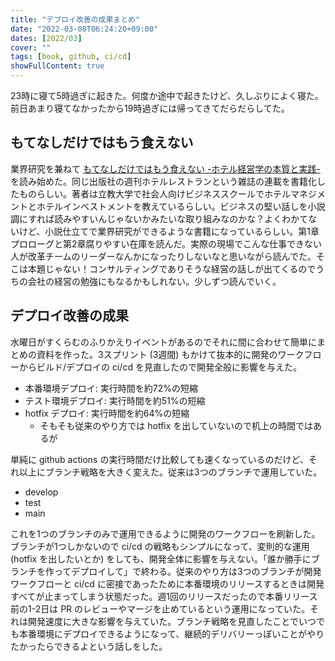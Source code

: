 ```yaml
---
title: "デプロイ改善の成果まとめ"
date: "2022-03-08T06:24:20+09:00"
dates: [2022/03]
cover: ""
tags: [book, github, ci/cd]
showFullContent: true
---
```


23時に寝て5時過ぎに起きた。何度か途中で起きたけど、久しぶりによく寝た。前日あまり寝てなかったから19時過ぎには帰ってきてだらだらしてた。

## もてなしだけではもう食えない

業界研究を兼ねて [もてなしだけではもう食えない -ホテル経営学の本質と実践-](https://ec.hoteresonline.com/products/detail.php?product_id=262) を読み始めた。同じ出版社の週刊ホテルレストランという雑誌の連載を書籍化したものらしい。著者は立教大学で社会人向けビジネススクールでホテルマネジメントとホテルインベストメントを教えているらしい。ビジネスの堅い話しを小説調にすれば読みやすいんじゃないかみたいな取り組みなのかな？よくわかてないけど、小説仕立てで業界研究ができるような書籍になっているらしい。第1章プロローグと第2章腐りやすい在庫を読んだ。実際の現場でこんな仕事できない人が改革チームのリーダーなんかになったりしないなと思いながら読んでた。そこは本題じゃない！コンサルティングでありそうな経営の話しが出てくるのでうちの会社の経営の勉強にもなるかもしれない。少しずつ読んでいく。

## デプロイ改善の成果

水曜日がすくらむのふりかえりイベントがあるのでそれに間に合わせて簡単にまとめの資料を作った。3スプリント (3週間) もかけて抜本的に開発のワークフローからビルド/デプロイの ci/cd を見直したので開発全般に影響を与えた。

* 本番環境デプロイ: 実行時間を約72%の短縮
* テスト環境デプロイ: 実行時間を約51%の短縮
* hotfix デプロイ: 実行時間を約64%の短縮
    * そもそも従来のやり方では hotfix を出していないので机上の時間ではあるが

単純に github actions の実行時間だけ比較しても速くなっているのだけど、それ以上にブランチ戦略を大きく変えた。従来は3つのブランチで運用していた。

* develop
* test
* main

これを1つのブランチのみで運用できるように開発のワークフローを刷新した。ブランチが1つしかないので ci/cd の戦略もシンプルになって、変則的な運用 (hotfix を出したいとか) をしても、開発全体に影響を与えない。「誰か勝手にブランチを作ってデプロイして」で終わる。従来のやり方は3つのブランチが開発ワークフローと ci/cd に密接であったために本番環境のリリースするときは開発すべてが止まってしまう状態だった。週1回のリリースだったので本番リリース前の1-2日は PR のレビューやマージを止めているという運用になっていた。それは開発速度に大きな影響を与えていた。ブランチ戦略を見直したことでいつでも本番環境にデプロイできるようになって、継続的デリバリーっぽいことがやりたかったらできるよという話しをした。
